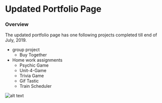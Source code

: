 # Updated Portfolio Page

### Overview 
The updated portfolio page has one following projects completed till end of July, 2019. 
* group project 
    * Buy Together
* Home work assignments
    * Psychic Game
    * Unit-4-Game
    * Trivia Game
    * Gif Tastic
    * Train Scheduler

![alt text](https://recordit.co/NUlWeFpxyu.gif)


